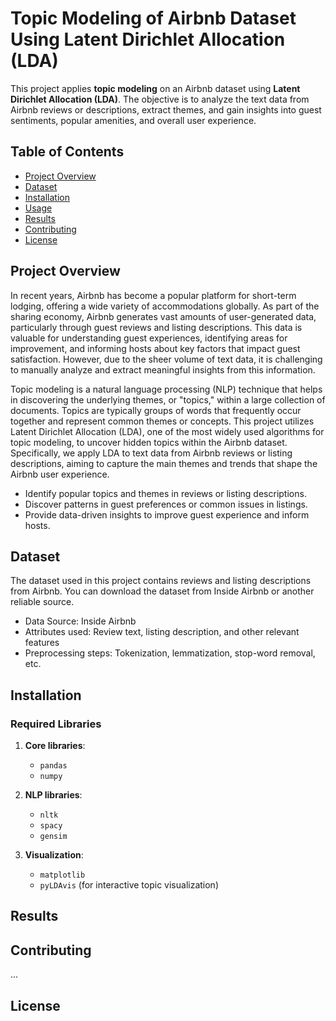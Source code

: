 # Topic Modeling of Airbnb Dataset Using Latent Dirichlet Allocation (LDA)

This project applies **topic modeling** on an Airbnb dataset using **Latent Dirichlet Allocation (LDA)**. The objective is to analyze the text data from Airbnb reviews or descriptions, extract themes, and gain insights into guest sentiments, popular amenities, and overall user experience.

## Table of Contents
- [Project Overview](#project-overview)
- [Dataset](#dataset)
- [Installation](#installation)
- [Usage](#usage)
- [Results](#results)
- [Contributing](#contributing)
- [License](#license)

## Project Overview
In recent years, Airbnb has become a popular platform for short-term lodging, offering a wide variety of accommodations globally. As part of the sharing economy, Airbnb generates vast amounts of user-generated data, particularly through guest reviews and listing descriptions. This data is valuable for understanding guest experiences, identifying areas for improvement, and informing hosts about key factors that impact guest satisfaction. However, due to the sheer volume of text data, it is challenging to manually analyze and extract meaningful insights from this information.

Topic modeling is a natural language processing (NLP) technique that helps in discovering the underlying themes, or "topics," within a large collection of documents. Topics are typically groups of words that frequently occur together and represent common themes or concepts. This project utilizes Latent Dirichlet Allocation (LDA), one of the most widely used algorithms for topic modeling, to uncover hidden topics within the Airbnb dataset. Specifically, we apply LDA to text data from Airbnb reviews or listing descriptions, aiming to capture the main themes and trends that shape the Airbnb user experience.
- Identify popular topics and themes in reviews or listing descriptions.
- Discover patterns in guest preferences or common issues in listings.
- Provide data-driven insights to improve guest experience and inform hosts.

## Dataset
The dataset used in this project contains reviews and listing descriptions from Airbnb. You can download the dataset from Inside Airbnb or another reliable source.
- Data Source: Inside Airbnb
- Attributes used: Review text, listing description, and other relevant features
- Preprocessing steps: Tokenization, lemmatization, stop-word removal, etc.



## Installation
### Required Libraries

1. **Core libraries**: 
   - `pandas`
   - `numpy`

2. **NLP libraries**: 
   - `nltk`
   - `spacy`
   - `gensim`

3. **Visualization**:
   - `matplotlib`
   - `pyLDAvis` (for interactive topic visualization)


## Results


## Contributing
...

## License

